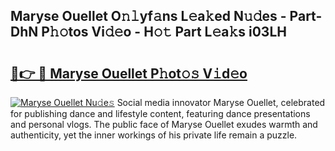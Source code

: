 ## Maryse Ouellet O𝚗𝚕yf𝚊ns L𝚎a𝚔ed N𝚞𝚍es - Part-DhN P𝚑𝚘tos Vi𝚍𝚎o - H𝚘𝚝 Part L𝚎a𝚔s i03LH

# <h2><a href="http://kf0mtq.oniu.top/?m=Maryse+Ouellet">🔗👉 🔴 Maryse Ouellet P𝚑ot𝚘𝚜 V𝚒d𝚎o</a></h2>

[![Maryse Ouellet Nu𝚍e𝚜](https://i.imgur.com/0qMVB7G.gif)](http://kf0mtq.oniu.top/?m=Maryse+Ouellet)
Social media innovator Maryse Ouellet, celebrated for publishing dance and lifestyle content, featuring dance presentations and personal vlogs. The public face of Maryse Ouellet exudes warmth and authenticity, yet the inner workings of his private life remain a puzzle.  
